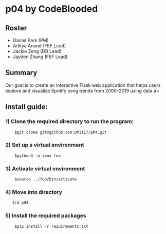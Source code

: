 # p04 by CodeBlooded
## Roster
- Daniel Park (PM)
- Aditya Anand (FEF Lead)
- Jackie Zeng (DB Lead)
- Jayden Zhang (FEF Lead)

## Summary
Our goal is to create an interactive Flask web application that helps users explore and visualize Spotify song trends from 2000–2019 using data a>

## Install guide:
### 1) Clone the required directory to run the program:
```  
    $git clone git@github.com:DP1117/p04.git
```
### 2) Set up a virtual environment 
```
    $python3 -m venv foo
```
### 3) Activate virtual environment
```
    $source ../foo/bin/activate
```
### 4) Move into directory
```
   $cd p04
```
### 5) Install the required packages
```
    $pip install -r requirements.txt
```


